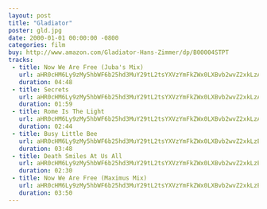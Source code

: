 ```yaml
---
layout: post
title: "Gladiator"
poster: gld.jpg
date: 2000-01-01 00:00:00 -0800
categories: film
buy: http://www.amazon.com/Gladiator-Hans-Zimmer/dp/B00004STPT
tracks:
 - title: Now We Are Free (Juba's Mix)
   url: aHR0cHM6Ly9zMy5hbWF6b25hd3MuY29tL2tsYXVzYmFkZWx0LXBvb2wvZ2xkLzAyIE5vdyBXZSBBcmUgRnJlZSAoSnViYSdzIE1peCkubXAz
   duration: 04:48
 - title: Secrets
   url: aHR0cHM6Ly9zMy5hbWF6b25hd3MuY29tL2tsYXVzYmFkZWx0LXBvb2wvZ2xkLzA3IFNlY3JldHMubXAz
   duration: 01:59
 - title: Rome Is The Light
   url: aHR0cHM6Ly9zMy5hbWF6b25hd3MuY29tL2tsYXVzYmFkZWx0LXBvb2wvZ2xkLzA4IFJvbWUgSXMgVGhlIExpZ2h0Lm1wMw==
   duration: 02:44
 - title: Busy Little Bee
   url: aHR0cHM6Ly9zMy5hbWF6b25hd3MuY29tL2tsYXVzYmFkZWx0LXBvb2wvZ2xkLzE1IEJ1c3kgTGl0dGxlIEJlZS5tcDM=
   duration: 03:48
 - title: Death Smiles At Us All
   url: aHR0cHM6Ly9zMy5hbWF6b25hd3MuY29tL2tsYXVzYmFkZWx0LXBvb2wvZ2xkLzE2IERlYXRoIFNtaWxlcyBBdCBVcyBBbGwubXAz
   duration: 02:30
 - title: Now We Are Free (Maximus Mix)
   url: aHR0cHM6Ly9zMy5hbWF6b25hd3MuY29tL2tsYXVzYmFkZWx0LXBvb2wvZ2xkLzE4IE5vdyBXZSBBcmUgRnJlZSAoTWF4aW11cyBNaXgpLm1wMw==
   duration: 03:50
---
```

